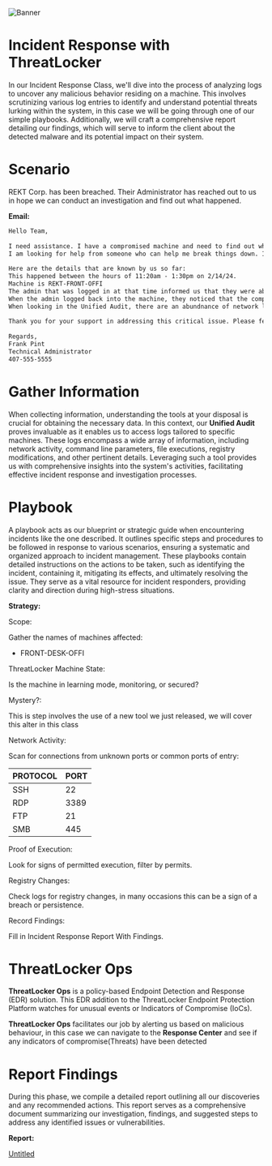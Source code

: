 ![Banner](https://www.notion.so/image/https%3A%2F%2Fprod-files-secure.s3.us-west-2.amazonaws.com%2F95fa80c9-fc09-41c7-a313-856f4155a90a%2F5a1947a3-a09e-4c51-94a1-8b6fffcf0521%2Fcomputer_fire_blog_extinguisher-01.png?table=block&id=d048762c-1984-419d-8fcd-a60cc03e9392&spaceId=95fa80c9-fc09-41c7-a313-856f4155a90a&width=2000&userId=c51186de-849a-4003-b8ae-be16e8b5d545&cache=v2)
# Incident Response with ThreatLocker

In our Incident Response Class, we'll dive into the process of analyzing logs to uncover any malicious behavior residing on a machine. This involves scrutinizing various log entries to identify and understand potential threats lurking within the system, in this case we will be going through one of our simple playbooks. Additionally, we will craft a comprehensive report detailing our findings, which will serve to inform the client about the detected malware and its potential impact on their system.

# Scenario

REKT Corp. has been breached. Their Administrator has reached out to us in hope we can conduct an investigation and find out what happened.

**Email:**

```markdown
Hello Team,
 
I need assistance. I have a compromised machine and need to find out what happened. These Unified Audit Logs are not making any sense to me.
I am looking for help from someone who can help me break things down. I also need to know what ThreatLocker can do for mitigation.
 
Here are the details that are known by us so far:
This happened between the hours of 11:20am - 1:30pm on 2/14/24.
Machine is REKT-FRONT-OFFI
The admin that was logged in at that time informed us that they were abruptly logged out during their session and didn't know why.
When the admin logged back into the machine, they noticed that the computer's performance was significantly slower than usual.
When looking in the Unified Audit, there are an abundnance of network logs that I need to make sense of.
 
Thank you for your support in addressing this critical issue. Please feel free to reach back out and give me a call at your earliest availability.
 
Regards,
Frank Pint
Technical Administrator
407-555-5555
```

# Gather Information

When collecting information, understanding the tools at your disposal is crucial for obtaining the necessary data. In this context, our **Unified Audit** proves invaluable as it enables us to access logs tailored to specific machines. These logs encompass a wide array of information, including network activity, command line parameters, file executions, registry modifications, and other pertinent details. Leveraging such a tool provides us with comprehensive insights into the system's activities, facilitating effective incident response and investigation processes.

# Playbook

A playbook acts as our blueprint or strategic guide when encountering incidents like the one described. It outlines specific steps and procedures to be followed in response to various scenarios, ensuring a systematic and organized approach to incident management. These playbooks contain detailed instructions on the actions to be taken, such as identifying the incident, containing it, mitigating its effects, and ultimately resolving the issue. They serve as a vital resource for incident responders, providing clarity and direction during high-stress situations.

**Strategy:** 

Scope:

Gather the names of machines affected:

- FRONT-DESK-OFFI

ThreatLocker Machine State:

Is the machine in learning mode, monitoring, or secured?

Mystery?:

This is step involves the use of a new tool we just released, we will cover this alter in this class

Network Activity: 

Scan for connections from unknown ports or common ports of entry:

| PROTOCOL | PORT |
| --- | --- |
| SSH  | 22 |
| RDP | 3389 |
| FTP | 21 |
| SMB | 445 |

Proof of Execution:

Look for signs of permitted execution, filter by permits.

Registry Changes:

Check logs for registry changes, in many occasions this can be a sign of a breach or persistence.

Record Findings:

Fill in Incident Response Report With Findings.

# ThreatLocker Ops

**ThreatLocker Ops** is a policy-based Endpoint Detection and Response (EDR) solution. This EDR addition to the ThreatLocker Endpoint Protection Platform watches for unusual events or Indicators of Compromise (IoCs). 

**ThreatLocker Ops** facilitates our job by alerting us based on malicious behaviour, in this case we can navigate to the **Response Center** and see if any indicators of compromise(Threats) have been detected

# Report Findings

During this phase, we compile a detailed report outlining all our discoveries and any recommended actions. This report serves as a comprehensive document summarizing our investigation, findings, and suggested steps to address any identified issues or vulnerabilities.

**Report:** 

[Untitled](Incident%20Response%20with%20ThreatLocker%20d048762c1984419d8fcda60cc03e9392/Untitled.docx)
